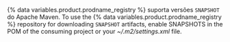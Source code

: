 {% data variables.product.prodname_registry %} suporta versões `SNAPSHOT` do Apache Maven. To use the {% data variables.product.prodname_registry %} repository for downloading `SNAPSHOT` artifacts, enable SNAPSHOTS in the POM of the consuming project or your  *~/.m2/settings.xml* file.
